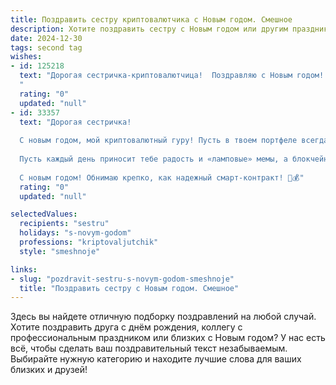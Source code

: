 ```yaml
---
title: Поздравить сестру криптовалютчика с Новым годом. Смешное
description: Хотите поздравить сестру с Новым годом или другим праздником? Наш ИИ создаст незабываемое поздравление, а вы обязательно выделитесь среди других.  
date: 2024-12-30
tags: second tag
wishes:
- id: 125218
  text: "Дорогая сестричка-криптовалютчица!  Поздравляю с Новым годом! Желаю, чтобы твой биткоин в новом году не только не упал, но и взлетел до небес (ну, хотя бы до Луны!), а  майнинг приносил тебе не только сатоши, но и горы подарков! Пусть все твои сделки будут удачными, а  \"медвежьи\" рынки обходят тебя стороной! С Новым годом!  Пусть он будет таким же ярким и прибыльным, как твой самый успешный блокчейн-проект!
  "
  rating: "0"
  updated: "null"
- id: 33357
  text: "Дорогая сестричка!
  
  С новым годом, мой криптовалютный гуру! Пусть в твоем портфеле всегда будет только зелень, а курс настроения стремительно растёт, как биткойн в 2021-м! Желаю, чтобы в новом году прогнозы были точными, а инвестиций — лишь прибылью.
  
  Пусть каждый день приносит тебе радость и «ламповые» мемы, а блокчейн счастья никогда не зависает! Желаю, чтобы все твои мечты манифестировались, как самые удачные альткойны, и чтобы рядом всегда были только «холодные» кошельки, чтобы хранить всю твою любовь и удачу.
  
  С новым годом! Обнимаю крепко, как надежный смарт-контракт! 🎉💰"
  rating: "0"
  updated: "null"

selectedValues:
  recipients: "sestru"
  holidays: "s-novym-godom"
  professions: "kriptovaljutchik"
  style: "smeshnoje"

links:
- slug: "pozdravit-sestru-s-novym-godom-smeshnoje"
  title: "Поздравить сестру с Новым годом. Смешное"
---
```


Здесь вы найдете отличную подборку поздравлений на любой случай.
Хотите поздравить друга с днём рождения, коллегу с профессиональным праздником или близких с Новым годом? У нас есть всё, чтобы сделать ваш поздравительный текст незабываемым. Выбирайте нужную категорию и находите лучшие слова для ваших близких и друзей!
